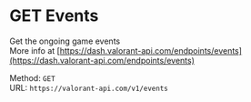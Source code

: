 <!--

This file is automatically generated!
Do not edit it directly!
See https://github.com/techchrism/valorant-api-docs/blob/trunk/contributing.md for more information.

-->

# GET Events

Get the ongoing game events  
More info at [https://dash.valorant-api.com/endpoints/events](https://dash.valorant-api.com/endpoints/events)  


Method: `GET`  
URL: `https://valorant-api.com/v1/events`  
